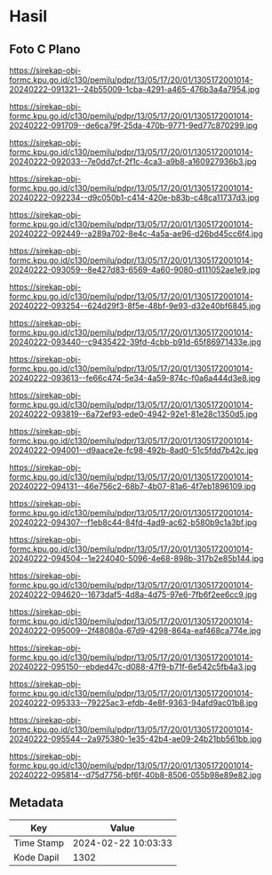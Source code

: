 # Hasil

## Foto C Plano

https://sirekap-obj-formc.kpu.go.id/c130/pemilu/pdpr/13/05/17/20/01/1305172001014-20240222-091321--24b55009-1cba-4291-a465-476b3a4a7954.jpg

https://sirekap-obj-formc.kpu.go.id/c130/pemilu/pdpr/13/05/17/20/01/1305172001014-20240222-091709--de6ca79f-25da-470b-9771-9ed77c870299.jpg

https://sirekap-obj-formc.kpu.go.id/c130/pemilu/pdpr/13/05/17/20/01/1305172001014-20240222-092033--7e0dd7cf-2f1c-4ca3-a9b8-a160927936b3.jpg

https://sirekap-obj-formc.kpu.go.id/c130/pemilu/pdpr/13/05/17/20/01/1305172001014-20240222-092234--d9c050b1-c414-420e-b83b-c48ca11737d3.jpg

https://sirekap-obj-formc.kpu.go.id/c130/pemilu/pdpr/13/05/17/20/01/1305172001014-20240222-092449--a289a702-8e4c-4a5a-ae96-d26bd45cc6f4.jpg

https://sirekap-obj-formc.kpu.go.id/c130/pemilu/pdpr/13/05/17/20/01/1305172001014-20240222-093059--8e427d83-6569-4a60-9080-d111052ae1e9.jpg

https://sirekap-obj-formc.kpu.go.id/c130/pemilu/pdpr/13/05/17/20/01/1305172001014-20240222-093254--624d29f3-8f5e-48bf-9e93-d32e40bf6845.jpg

https://sirekap-obj-formc.kpu.go.id/c130/pemilu/pdpr/13/05/17/20/01/1305172001014-20240222-093440--c9435422-39fd-4cbb-b91d-65f86971433e.jpg

https://sirekap-obj-formc.kpu.go.id/c130/pemilu/pdpr/13/05/17/20/01/1305172001014-20240222-093613--fe66c474-5e34-4a59-874c-f0a6a444d3e8.jpg

https://sirekap-obj-formc.kpu.go.id/c130/pemilu/pdpr/13/05/17/20/01/1305172001014-20240222-093819--6a72ef93-ede0-4942-92e1-81e28c1350d5.jpg

https://sirekap-obj-formc.kpu.go.id/c130/pemilu/pdpr/13/05/17/20/01/1305172001014-20240222-094001--d9aace2e-fc98-492b-8ad0-51c5fdd7b42c.jpg

https://sirekap-obj-formc.kpu.go.id/c130/pemilu/pdpr/13/05/17/20/01/1305172001014-20240222-094131--46e756c2-68b7-4b07-81a6-4f7eb1896109.jpg

https://sirekap-obj-formc.kpu.go.id/c130/pemilu/pdpr/13/05/17/20/01/1305172001014-20240222-094307--f1eb8c44-84fd-4ad9-ac62-b580b9c1a3bf.jpg

https://sirekap-obj-formc.kpu.go.id/c130/pemilu/pdpr/13/05/17/20/01/1305172001014-20240222-094504--1e224040-5096-4e68-898b-317b2e85b144.jpg

https://sirekap-obj-formc.kpu.go.id/c130/pemilu/pdpr/13/05/17/20/01/1305172001014-20240222-094620--1673daf5-4d8a-4d75-97e6-7fb6f2ee6cc9.jpg

https://sirekap-obj-formc.kpu.go.id/c130/pemilu/pdpr/13/05/17/20/01/1305172001014-20240222-095009--2f48080a-67d9-4298-864a-eaf468ca774e.jpg

https://sirekap-obj-formc.kpu.go.id/c130/pemilu/pdpr/13/05/17/20/01/1305172001014-20240222-095150--ebded47c-d088-47f9-b71f-6e542c5fb4a3.jpg

https://sirekap-obj-formc.kpu.go.id/c130/pemilu/pdpr/13/05/17/20/01/1305172001014-20240222-095333--79225ac3-efdb-4e8f-9363-94afd9ac01b8.jpg

https://sirekap-obj-formc.kpu.go.id/c130/pemilu/pdpr/13/05/17/20/01/1305172001014-20240222-095544--2a975380-1e35-42b4-ae09-24b21bb561bb.jpg

https://sirekap-obj-formc.kpu.go.id/c130/pemilu/pdpr/13/05/17/20/01/1305172001014-20240222-095814--d75d7756-bf6f-40b8-8506-055b98e89e82.jpg


## Metadata

| Key        | Value               |
| ---------- | ------------------- |
| Time Stamp | 2024-02-22 10:03:33 |
| Kode Dapil | 1302                |



